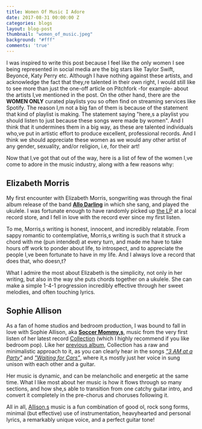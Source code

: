 ```yaml
---
title: Women Of Music I Adore
date: 2017-08-31 00:00:00 Z
categories: blogs
layout: blog-post
thumbnail: "women_of_music.jpeg"
background: "#fff"
comments: 'true'
---
```


I was inspired to write this post because I feel like the only women I see being represented in social media are the big stars like Taylor Swift, Beyoncé, Katy Perry etc. Although I have nothing against these artists, and acknowledge the fact that they&#44;re talented in their own right, I would still like to see more than just the one-off article on Pitchfork -for example- about the artists I&#44;ve mentioned in the post.
 On the other hand, there are the **WOMEN ONLY** curated playlists you so often find on streaming services like Spotify. The reason I&#44;m not a big fan of them is because of the statement that kind of playlist is making. The statement saying "here&#44;s a playlist you should listen to just because these songs were made by women". And I think that it undermines them in a big way, as these are talented individuals who&#44;ve put in artistic effort to produce excellent, professional records. And I think we should appreciate these women as we would any other artist of any gender, sexuality, and/or religion, i.e, for their art!

Now that I&#44;ve got that out of the way, here is a list of few of the women I&#44;ve come to adore in the music industry, along with a few reasons why:

## Elizabeth Morris
My first encounter with Elizabeth Morris&#44; songwriting was through the final album release of the band [**Allo Darling**](https://open.spotify.com/artist/0cygwaJypZFDlu4NLQTm7b) in which she sang, and played the ukulele. I was fortunate enough to have randomly picked up [the LP](https://open.spotify.com/album/1FosDgVaOv7qsZt9k56o1s)  at a local record store, and I fell in love with the record ever since my first listen.

To me, Morris&#44;s writing is honest, innocent, and incredibly relatable. From sappy romantic to contemplative, Morris&#44;s writing is such that it struck a chord with me (pun intended) at every turn, and made me have to take hours off work to ponder about life, to introspect, and to appreciate the people I&#44;ve been fortunate to have in my life. And I always love a record that does that, who doesn&#44;t?

What I admire the most about Elizabeth is the simplicity, not only in her writing, but also in the way she puts chords together on a ukulele. She can make a simple 1-4-1 progression incredibly effective through her sweet melodies, and often touching lyrics.


## Sophie Allison
As a fan of home studios and bedroom production, I was bound to fall in love with Sophie Allison, aka [**Soccer Mommy&#44;s**](https://open.spotify.com/artist/4wXchxfTTggLtzkoUhO86Q), music from the very first listen of her latest record [Collection](https://open.spotify.com/album/1NcmOmza86zn7wt02k9q74) (which I highly recommend if you like bedroom pop). Like her [previous album](https://open.spotify.com/album/0WtsLEGmrrEc1TfGeyLi1N), Collection has a raw and minimalistic approach to it, as you can clearly hear in the songs [*"3 AM at a Party"*](https://open.spotify.com/track/05SS1T78bHkLPEb9VTvEoE) and [*"Waiting for Cars"*](https://open.spotify.com/track/4cJjMJ2fMA7edeEI1xbVFO), where it&#44;s mostly just her voice in sung unison with each other and a guitar.

Her music is dynamic, and can be melancholic and energetic at the same time. What I like most about her music is how it flows through so many sections, and how she&#44;s able to transition from one catchy guitar intro, and convert it completely in the pre-chorus and choruses following it.

All in   all, [Allison&#44;s](https://open.spotify.com/track/3B0vMz20sN9UUwAwcP2QGQ) music is a fun combination of good ol&#44; rock song forms, minimal (but effective) use of instrumentation, heavyhearted and personal lyrics, a remarkably unique voice, and a perfect guitar tone!
